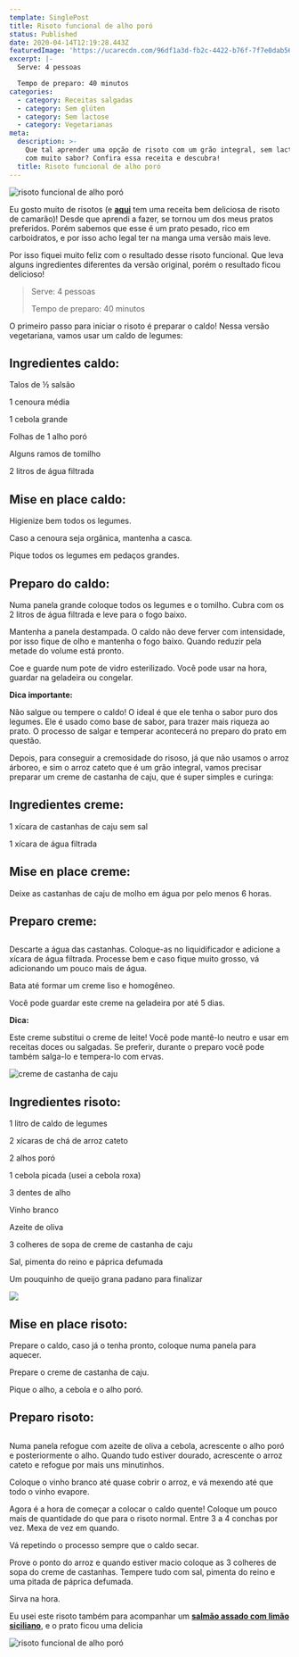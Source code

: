 ```yaml
---
template: SinglePost
title: Risoto funcional de alho poró
status: Published
date: 2020-04-14T12:19:28.443Z
featuredImage: 'https://ucarecdn.com/96df1a3d-fb2c-4422-b76f-7f7e0dab5640/'
excerpt: |-
  Serve: 4 pessoas 

  Tempo de preparo: 40 minutos 
categories:
  - category: Receitas salgadas
  - category: Sem glúten
  - category: Sem lactose
  - category: Vegetarianas
meta:
  description: >-
    Que tal aprender uma opção de risoto com um grão integral, sem lactose mas
    com muito sabor? Confira essa receita e descubra!
  title: Risoto funcional de alho poró
---
```

![risoto funcional de alho poró](https://ucarecdn.com/8fb229e0-e1d1-4b4c-a620-f49bd84e09ea/)

Eu gosto muito de risotos (e [**aqui**](https://paolafabeni.com/posts/risoto-de-camarao-com-limao-siciliano/) tem uma receita bem deliciosa de risoto de camarão)! Desde que aprendi a fazer, se tornou um dos meus pratos preferidos. Porém sabemos que esse é um prato pesado, rico em carboidratos, e por isso acho legal ter na manga uma versão mais leve. 

Por isso fiquei muito feliz com o resultado desse risoto funcional. Que leva alguns ingredientes diferentes da versão original, porém o resultado ficou delicioso! 

> Serve: 4 pessoas 
>
> Tempo de preparo: 40 minutos 

O primeiro passo para iniciar o risoto é preparar o caldo! Nessa versão vegetariana, vamos usar um caldo de legumes: 

## Ingredientes caldo:

Talos de ½ salsão 

1 cenoura média 

1 cebola grande 

Folhas de 1 alho poró 

Alguns ramos de tomilho 

2 litros de água filtrada 

## Mise en place caldo:

Higienize bem todos os legumes. 

Caso a cenoura seja orgânica, mantenha a casca. 

Pique todos os legumes em pedaços grandes. 

## Preparo do caldo:

Numa panela grande coloque todos os legumes e o tomilho. Cubra com os 2 litros de água filtrada e leve para o fogo baixo. 

Mantenha a panela destampada. O caldo não deve ferver com intensidade, por isso fique de olho e mantenha o fogo baixo. Quando reduzir pela metade do volume está pronto. 

Coe e guarde num pote de vidro esterilizado. Você pode usar na hora, guardar na geladeira ou congelar. 

**Dica importante:** 

Não salgue ou tempere o caldo! O ideal é que ele tenha o sabor puro dos legumes. Ele é usado como base de sabor, para trazer mais riqueza ao prato. O processo de salgar e temperar acontecerá no preparo do prato em questão. 

Depois, para conseguir a cremosidade do risoso, já que não usamos o arroz árboreo, e sim o arroz cateto que é um grão integral, vamos precisar preparar um creme de castanha de caju, que é super simples e curinga: 

## Ingredientes creme:

1 xícara de castanhas de caju sem sal 

1 xícara de água filtrada 

## Mise en place creme:

Deixe as castanhas de caju de molho em água por pelo menos 6 horas. 

## 

## Preparo creme:

## 

Descarte a água das castanhas. Coloque-as no liquidificador e adicione a xícara de água filtrada. Processe bem e caso fique muito grosso, vá adicionando um pouco mais de água. 

Bata até formar um creme liso e homogêneo. 

Você pode guardar este creme na geladeira por até 5 dias. 

**Dica:**

Este creme substitui o creme de leite! Você pode mantê-lo neutro e usar em receitas doces ou salgadas. Se preferir, durante o preparo você pode também salga-lo e tempera-lo com ervas.

![creme de castanha de caju](https://ucarecdn.com/ba69166a-c36f-4f3a-9886-070d30d48f1f/)

## Ingredientes risoto:

1 litro de caldo de legumes 

2 xícaras de chá de arroz cateto 

2 alhos poró 

1 cebola picada (usei a cebola roxa) 

3 dentes de alho 

Vinho branco 

Azeite de oliva 

3 colheres de sopa de creme de castanha de caju 

Sal, pimenta do reino e páprica defumada 

Um pouquinho de queijo grana padano para finalizar

![](https://ucarecdn.com/2a0e6cc6-bcb1-42ae-a525-f71514f79192/)

## Mise en place risoto:

Prepare o caldo, caso já o tenha pronto, coloque numa panela para aquecer. 

Prepare o creme de castanha de caju. 

Pique o alho, a cebola e o alho poró. 

## Preparo risoto:

## 

Numa panela refogue com azeite de oliva a cebola, acrescente o alho poró e posteriormente o alho. Quando tudo estiver dourado, acrescente o arroz cateto e refogue por mais uns minutinhos. 

Coloque o vinho branco até quase cobrir o arroz, e vá mexendo até que todo o vinho evapore. 

Agora é a hora de começar a colocar o caldo quente! Coloque um pouco mais de quantidade do que para o risoto normal. Entre 3 a 4 conchas por vez. Mexa de vez em quando. 

Vá repetindo o processo sempre que o caldo secar. 

Prove o ponto do arroz e quando estiver macio coloque as 3 colheres de sopa do creme de castanhas. Tempere tudo com sal, pimenta do reino e uma pitada de páprica defumada. 

Sirva na hora. 

Eu usei este risoto também para acompanhar um [**salmão assado com limão siciliano**](https://paolafabeni.com/posts/salmao-assado-com-molho-de-limao-siciliano/), e o prato ficou uma delicia 

![risoto funcional de alho poró](https://ucarecdn.com/2d2b2f6e-7948-438d-abc9-30bd7cf83a0f/)
